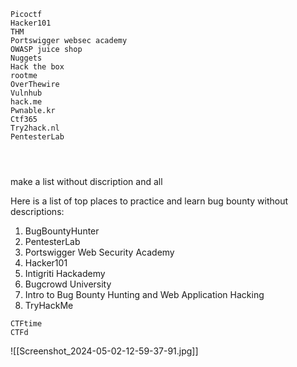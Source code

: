 

```
Picoctf
Hacker101
THM
Portswigger websec academy
OWASP juice shop 
Nuggets
Hack the box
rootme
OverThewire
Vulnhub
hack.me
Pwnable.kr
Ctf365
Try2hack.nl
PentesterLab




```

make a list without discription and all

Here is a list of top places to practice and learn bug bounty without descriptions:

1. BugBountyHunter
2. PentesterLab 
3. Portswigger Web Security Academy
4. Hacker101
5. Intigriti Hackademy
6. Bugcrowd University
7. Intro to Bug Bounty Hunting and Web Application Hacking
8. TryHackMe





```
CTFtime
CTFd

```


![[Screenshot_2024-05-02-12-59-37-91.jpg]]